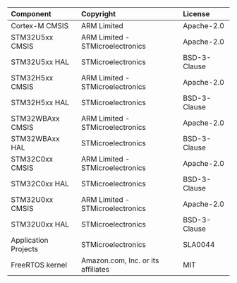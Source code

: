 ﻿| Component                       | Copyright                                             | License |
|:---------                       |:-------                                               |:----------|
| Cortex-M CMSIS                  | ARM Limited                                           | Apache-2.0 |
| STM32U5xx CMSIS                 | ARM Limited - STMicroelectronics                      | Apache-2.0 |
| STM32U5xx HAL                   | STMicroelectronics                                    | BSD-3-Clause |
| STM32H5xx CMSIS                 | ARM Limited - STMicroelectronics                      | Apache-2.0 |
| STM32H5xx HAL                   | STMicroelectronics                                    | BSD-3-Clause |
| STM32WBAxx CMSIS                | ARM Limited - STMicroelectronics                      | Apache-2.0 |
| STM32WBAxx HAL                  | STMicroelectronics                                    | BSD-3-Clause |
| STM32C0xx CMSIS                 | ARM Limited - STMicroelectronics                      | Apache-2.0 |
| STM32C0xx HAL                   | STMicroelectronics                                    | BSD-3-Clause |
| STM32U0xx CMSIS                 | ARM Limited - STMicroelectronics                      | Apache-2.0 |
| STM32U0xx HAL                   | STMicroelectronics                                    | BSD-3-Clause |
| Application Projects            | STMicroelectronics                                    | SLA0044  |
| FreeRTOS kernel                 | Amazon.com, Inc. or its affiliates                    | MIT          |